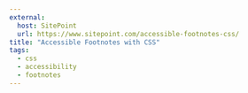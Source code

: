 ```yaml
---
external:
  host: SitePoint
  url: https://www.sitepoint.com/accessible-footnotes-css/
title: "Accessible Footnotes with CSS"
tags:
  - css
  - accessibility
  - footnotes
---
```

